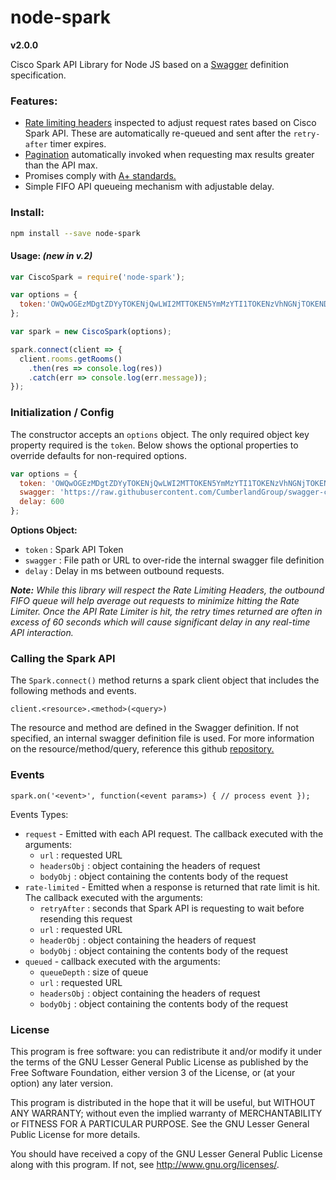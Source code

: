 # node-spark
**v2.0.0**

Cisco Spark API Library for Node JS based on a [Swagger](http://swagger.io/specification/) definition specification.

### Features:

- [Rate limiting headers](https://developer.ciscospark.com/blog/blog-details-8193.html) inspected to adjust request rates based on Cisco Spark API. These are automatically re-queued and sent after the `retry-after` timer expires.
- [Pagination](https://developer.ciscospark.com/pagination.html) automatically invoked when requesting max results greater than the API max.
- Promises comply with [A+ standards.](https://promisesaplus.com/)
- Simple FIFO API queueing mechanism with adjustable delay.

### Install:

```bash
npm install --save node-spark
```

#### Usage: *(new in v.2)*
```js
var CiscoSpark = require('node-spark');

var options = {
  token:'OWQwOGEzMDgtZDYyTOKENjQwLWI2MTTOKEN5YmMzYTI1TOKENzVhNGNjTOKENDgx'
};

var spark = new CiscoSpark(options);

spark.connect(client => {
  client.rooms.getRooms()
    .then(res => console.log(res))
    .catch(err => console.log(err.message));
});
```

### Initialization / Config

The constructor accepts an `options` object. The only required object key property required is the `token`. Below shows the optional properties to override defaults for non-required options.

```js
var options = {
  token: 'OWQwOGEzMDgtZDYyTOKENjQwLWI2MTTOKEN5YmMzYTI1TOKENzVhNGNjTOKENDgx',
  swagger: 'https://raw.githubusercontent.com/CumberlandGroup/swagger-cisco-spark/master/cisco_spark_v1.json',
  delay: 600
};
```

**Options Object:**

- `token` : Spark API Token
- `swagger` : File path or URL to over-ride the internal swagger file definition
- `delay` : Delay in ms between outbound requests.

_**Note:** While this library will respect the Rate Limiting Headers, the outbound FIFO queue will help average out requests to minimize hitting the Rate Limiter. Once the API Rate Limiter is hit, the retry times returned are often in excess of 60 seconds which will cause significant delay in any real-time API interaction._

### Calling the Spark API

The `Spark.connect()` method returns a spark client object that includes the following methods and events.

`client.<resource>.<method>(<query>)`

The resource and method are defined in the Swagger definition. If not specified, an internal swagger definition file is used. For more information on the resource/method/query, reference this github [repository.](https://github.com/CumberlandGroup/swagger-cisco-spark)

### Events

`spark.on('<event>', function(<event params>) { // process event });`

Events Types:

- `request` - Emitted with each API request. The callback executed with the arguments:
  - `url` : requested URL
  - `headersObj` : object containing the headers of request
  - `bodyObj` :  object containing the contents body of the request
- `rate-limited` - Emitted when a response is returned that rate limit is hit. The callback executed with the arguments:
  - `retryAfter` : seconds that Spark API is requesting to wait before resending this request
  - `url` : requested URL
  - `headerObj` :  object containing the headers of request
  - `bodyObj` : object containing the contents body of the request
- `queued` - callback executed with the arguments:
  - `queueDepth` : size of queue
  - `url` : requested URL
  - `headersObj` :  object containing the headers of request
  - `bodyObj` : object containing the contents body of the request

### License

This program is free software: you can redistribute it and/or modify
it under the terms of the GNU Lesser General Public License as published by
the Free Software Foundation, either version 3 of the License, or
(at your option) any later version.

This program is distributed in the hope that it will be useful,
but WITHOUT ANY WARRANTY; without even the implied warranty of
MERCHANTABILITY or FITNESS FOR A PARTICULAR PURPOSE.  See the
GNU Lesser General Public License for more details.

You should have received a copy of the GNU Lesser General Public License
along with this program.  If not, see <http://www.gnu.org/licenses/>.
